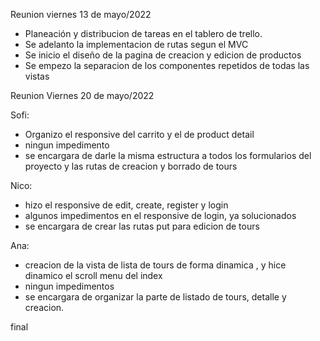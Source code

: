 Reunion viernes 13 de mayo/2022

- Planeación y distribucion de tareas en el tablero de trello.
- Se adelanto la implementacion de rutas segun el MVC
- Se inicio el diseño de la pagina de creacion y edicion de productos
- Se empezo la separacion de los componentes repetidos de todas las vistas

Reunion Viernes 20 de mayo/2022

Sofi: 
- Organizo el responsive del carrito y el de product detail 
- ningun impedimento
- se encargara de darle la misma estructura a todos los formularios del proyecto y las rutas de creacion y borrado de tours

Nico:
- hizo el responsive de edit, create, register y login
- algunos impedimentos en el responsive de login, ya solucionados
- se encargara de crear las rutas put para edicion de tours

Ana:
- creacion de la vista de lista de tours de forma dinamica , y hice dinamico el scroll menu del index  
- ningun impedimentos
- se encargara de organizar la parte de listado de tours, detalle y creacion. 


final